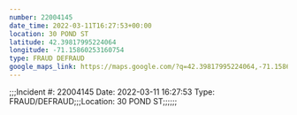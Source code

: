 ```yaml
---
number: 22004145
date_time: 2022-03-11T16:27:53+00:00
location: 30 POND ST
latitude: 42.39817995224064
longitude: -71.15860253160754
type: FRAUD DEFRAUD
google_maps_link: https://maps.google.com/?q=42.39817995224064,-71.15860253160754
---
```


;;;Incident #: 22004145  Date: 2022-03-11 16:27:53   Type: FRAUD/DEFRAUD;;;Location: 30 POND ST;;;;;;
